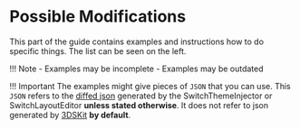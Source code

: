 # Possible Modifications

This part of the guide contains examples and instructions how to do specific things. The list can be seen on the left.

<!-- prettier-ignore -->
!!! Note
    - Examples may be incomplete
    - Examples may be outdated

<!-- prettier-ignore -->
!!! Important
    The examples might give pieces of `JSON` that you can use. This `JSON` refers to the [diffed json](../../definitions.md#diffing-diffed-json) generated by the SwitchThemeInjector or SwitchLayoutEditor **unless stated otherwise**. It does not refer to json generated by [3DSKit](../../extras/tools.md#theming-tools) **by default**.
